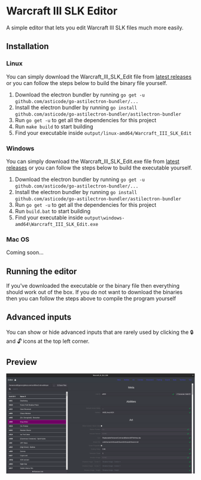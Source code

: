 # Warcraft III SLK Editor

A simple editor that lets you edit Warcraft III SLK files much more easily.

## Installation

### Linux

You can simply download the Warcraft_III_SLK_Edit file from [latest releases](https://github.com/runi95/wc3-slk-edit-electron/releases/latest) or you can follow the steps below to build the binary file yourself.
1. Download the electron bundler by running `go get -u github.com/asticode/go-astilectron-bundler/...`
2. Install the electron bundler by running `go install github.com/asticode/go-astilectron-bundler/astilectron-bundler
`
3. Run `go get -u` to get all the dependencies for this project
4. Run `make build` to start building
5. Find your executable inside `output/linux-amd64/Warcraft_III_SLK_Edit`

### Windows

You can simply download the Warcraft_III_SLK_Edit.exe file from [latest releases](https://github.com/runi95/wc3-slk-edit-electron/releases/latest) or you can follow the steps below to build the executable yourself.
1. Download the electron bundler by running `go get -u github.com/asticode/go-astilectron-bundler/...`
2. Install the electron bundler by running `go install github.com/asticode/go-astilectron-bundler/astilectron-bundler
`
3. Run `go get -u` to get all the dependencies for this project
4. Run `build.bat` to start building
5. Find your executable inside `output\windows-amd64\Warcraft_III_SLK_Edit.exe`

### Mac OS

Coming soon...

## Running the editor

If you've downloaded the executable or the binary file then everything should work out of the box. If you do not want to download the binaries then you can follow the steps above to compile the program yourself

## Advanced inputs

You can show or hide advanced inputs that are rarely used by clicking the :lock: and :unlock: icons at the top left corner.

## Preview

![Preview Image](/images/Preview-Image-1.png)
